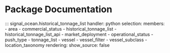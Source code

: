 # Package Documentation

::: signal_ocean.historical_tonnage_list
    handler: python
    selection:
      members:
        - area
        - commercial_status
        - historical_tonnage_list
        - historical_tonnage_list_api
        - market_deployment
        - operational_status
        - push_type
        - tonnage_list
        - vessel
        - vessel_filter
        - vessel_subclass
        - location_taxonomy
    rendering:
      show_source: false